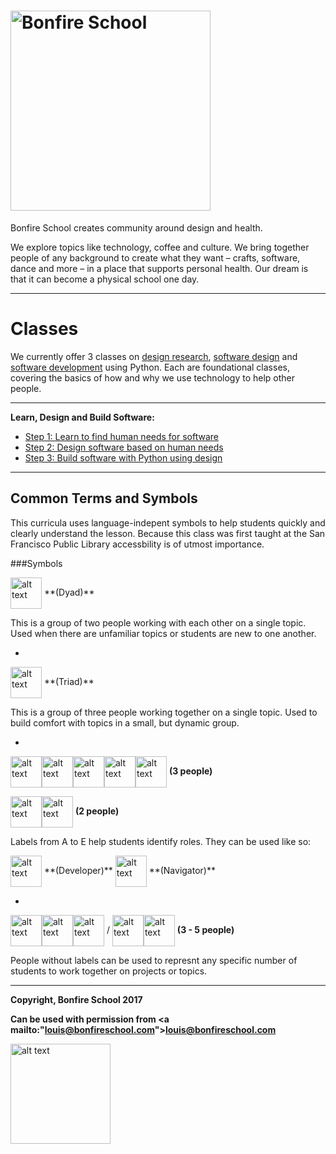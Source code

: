 # [<img src="https://bonfireschool.github.io/curriculum/images/bonfireschool-logotype.svg" alt="Bonfire School" width="320px">](http://bonfireschool.com/)

Bonfire School creates community around design and health.

We explore topics like technology, coffee and culture. We bring together people of any background to create what they want &ndash; crafts, software, dance and more &ndash; in a place that supports personal health. Our dream is that it can become a physical school one day.

---

# Classes

We currently offer 3 classes on [design research](), [software design]() and [software development]() using Python. Each are foundational classes, covering the basics of how and why we use technology to help other people.

---

**Learn, Design and Build Software:**

* [Step 1: Learn to find human needs for software](2017-03-sfpl-learn.md)
* [Step 2: Design software based on human needs](2017-03-sfpl-learn.md)
* [Step 3: Build software with Python using design](2017-03-sfpl-learn.md)

---

Common Terms and Symbols
------------------------

This curricula uses language-indepent symbols to help students quickly and clearly understand the lesson. Because this class was first taught at the San Francisco Public Library accessbility is of utmost importance.

###Symbols

<img src="https://bonfireschool.github.io/curriculum/images/dyad.svg" alt="alt text" width="50px" style="vertical-align:middle">
**(Dyad)**

This is a group of two people working with each other on a single topic. Used when there are unfamiliar topics or students are new to one another.

-

<img src="https://bonfireschool.github.io/curriculum/images/triad.svg" alt="alt text" width="50px" style="vertical-align:middle">
**(Triad)**

This is a group of three people working together on a single topic. Used to build comfort with topics in a small, but dynamic group.

-

<img src="https://bonfireschool.github.io/curriculum/images/person-a.svg" alt="alt text" width="50px" style="vertical-align:middle"><img src="https://bonfireschool.github.io/curriculum/images/person-b.svg" alt="alt text" width="50px" style="vertical-align:middle"><img src="https://bonfireschool.github.io/curriculum/images/person-c.svg" alt="alt text" width="50px" style="vertical-align:middle"><img src="https://bonfireschool.github.io/curriculum/images/person-d.svg" alt="alt text" width="50px" style="vertical-align:middle"><img src="https://bonfireschool.github.io/curriculum/images/person-e.svg" alt="alt text" width="50px" style="vertical-align:middle">
**(3 people)**

<img src="https://bonfireschool.github.io/curriculum/images/person-a.svg" alt="alt text" width="50px" style="vertical-align:middle"><img src="https://bonfireschool.github.io/curriculum/images/person-b.svg" alt="alt text" width="50px" style="vertical-align:middle">
**(2 people)**

Labels from A to E help students identify roles. They can be used like so:

<img src="https://bonfireschool.github.io/curriculum/images/person-a.svg" alt="alt text" width="50px" style="vertical-align:middle">
**(Developer)**


<img src="https://bonfireschool.github.io/curriculum/images/person-b.svg" alt="alt text" width="50px" style="vertical-align:middle">
**(Navigator)**

-

<img src="https://bonfireschool.github.io/curriculum/images/person.svg" alt="alt text" width="50px" style="vertical-align:middle"><img src="https://bonfireschool.github.io/curriculum/images/person.svg" alt="alt text" width="50px" style="vertical-align:middle"><img src="https://bonfireschool.github.io/curriculum/images/person.svg" alt="alt text" width="50px" style="vertical-align:middle"> / <img src="https://bonfireschool.github.io/curriculum/images/person.svg" alt="alt text" width="50px" style="vertical-align:middle"><img src="https://bonfireschool.github.io/curriculum/images/person.svg" alt="alt text" width="50px" style="vertical-align:middle"> **(3 - 5 people)**

People without labels can be used to represnt any specific number of students to work together on projects or topics.

---
**Copyright, Bonfire School 2017**

**Can be used with permission from <a mailto:"louis@bonfireschool.com">louis@bonfireschool.com</a>**

<img src="https://bonfireschool.github.io/curriculum/images/bonfireschool-logotype.svg" alt="alt text" width="160px" style="vertical-align:middle">&nbsp;




